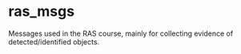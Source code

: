 ras_msgs
========

Messages used in the RAS course, mainly for collecting evidence of detected/identified objects.
